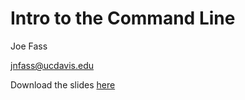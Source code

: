 Intro to the Command Line
==========================

Joe Fass

jnfass@ucdavis.edu


Download the slides [here](CLIntro.pdf)


